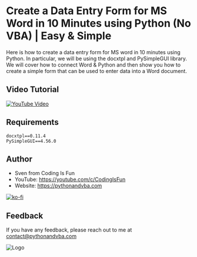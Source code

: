 
# Create a Data Entry Form for MS Word in 10 Minutes using Python (No VBA) | Easy & Simple

Here is how to create a data entry form for MS word in 10 minutes using Python. In particular, we will be using the docxtpl and PySimpleGUI library. We will cover how to connect Word & Python and then show you how to create a simple form that can be used to enter data into a Word document.

## Video Tutorial

[![YouTube Video](https://img.youtube.com/vi/fziZXbeaegc/0.jpg)](https://youtu.be/fziZXbeaegc)

## Requirements
```
docxtpl==0.11.4
PySimpleGUI==4.56.0
```

## Author

- Sven from Coding Is Fun
- YouTube: https://youtube.com/c/CodingIsFun
- Website: https://pythonandvba.com

[![ko-fi](https://ko-fi.com/img/githubbutton_sm.svg)](https://ko-fi.com/X7X47Q0EG)

## Feedback

If you have any feedback, please reach out to me at contact@pythonandvba.com


![Logo](https://content.screencast.com/users/jubbel3/folders/Snagit/media/c42ea34b-4057-4754-96b0-e8e05c866afb/08.18.2021-19.56.png)

